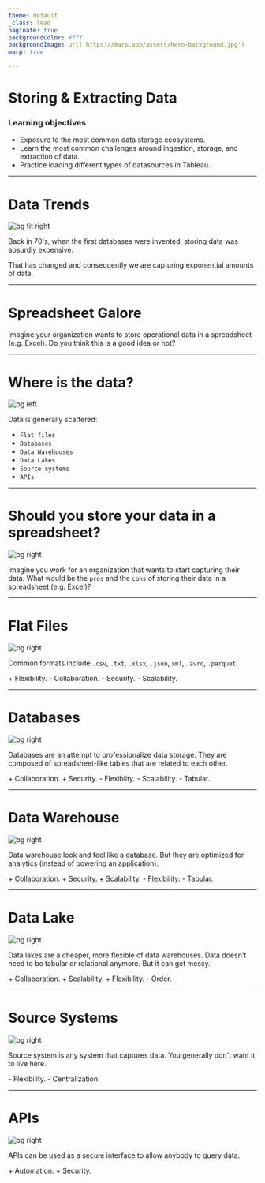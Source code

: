 ```yaml
---
theme: default
_class: lead
paginate: true
backgroundColor: #fff
backgroundImage: url('https://marp.app/assets/hero-background.jpg')
marp: true

---
```


<!-- header: '28 Sep - Storing & Extracting Data' -->
# **Storing & Extracting Data**
### Learning objectives
- Exposure to the most common data storage ecosystems.
- Learn the most common challenges around ingestion, storage, and extraction of data.
- Practice loading different types of datasources in Tableau.

---

# **Data Trends**
![bg fit right](https://i.redd.it/fqii2tufdgwz.jpg)

Back in 70's, when the first databases were invented, storing data was absurdly expensive. 

That has changed and consequently we are capturing exponential amounts of data.

---
# **Spreadsheet Galore**
Imagine your organization wants to store operational data in a spreadsheet (e.g. Excel). Do you think this is a good idea or not?

---

# **Where is the data?**
![bg left](https://www.talk-business.co.uk/wp-content/uploads/2015/02/shutterstock_300344546.jpg)

Data is generally scattered:
- `Flat files`
- `Databases`
- `Data Warehouses`
- `Data Lakes`
- `Source systems`
- `APIs`

---

# **Should you store your data in a spreadsheet?**

![bg right](https://www.perfectxl.com/wp-content/uploads/2021/06/wat-is-vergelijken-match-functie-excel-functie-aanroepen.png)

Imagine you work for an organization that wants to start capturing their data. What would be the `pros` and the `cons` of storing their data in a spreadsheet (e.g. Excel)?

---

# **Flat Files**
![bg right](https://www.weirdgeek.com/wp-content/uploads/2018/12/Reading-Most-Common-File-Formats-in-Data-Science.png)

Common formats include `.csv`, `.txt`, `.xlsx`, `.json`, `xml`, `.avro`, `.parquet`. 


\+ Flexibility.
\- Collaboration.
\- Security.
\- Scalability.

---

# **Databases**
![bg right](https://upload.wikimedia.org/wikipedia/commons/thumb/9/94/MediaWiki_1.28.0_database_schema.svg/1200px-MediaWiki_1.28.0_database_schema.svg.png)

Databases are an attempt to professionalize data storage. They are composed of spreadsheet-like tables that are related to each other. 

\+ Collaboration.
\+ Security.
\- Flexiblity.
\- Scalability.
\- Tabular.

---

# **Data Warehouse**
![bg right](https://miro.medium.com/max/878/0*OU8MGyXkSlZvHHr7.)

Data warehouse look and feel like a database. But they are optimized for analytics (instead of powering an application).

\+ Collaboration.
\+ Security.
\+ Scalability.
\- Flexibility.
\- Tabular.

---

# **Data Lake**
![bg right](https://d1.awsstatic.com/Data%20Lake/what-is-a-data-lake.c3917cc3e6af77037a814c5aeb7cec1de7f89eb9.PNG)

Data lakes are a cheaper, more flexible of data warehouses. Data doesn't need to be tabular or relational anymore. But it can get messy.

\+ Collaboration.
\+ Scalability.
\+ Flexibility.
\- Order.

---

# **Source Systems**
![bg right](https://2s7gjr373w3x22jf92z99mgm5w-wpengine.netdna-ssl.com/wp-content/uploads/2020/09/FiveTran.png)

Source system is any system that captures data. You generally don't want it to live here.

\- Flexibility.
\- Centralization.

---

# **APIs**

![bg right](https://www.seobility.net/en/wiki/images/f/f1/Rest-API.png)

APIs can be used as a secure interface to allow anybody to query data.

\+ Automation.
\+ Security.
